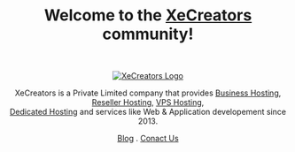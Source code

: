 <h1 align="center">Welcome to the <a href="https://www.xecreators.pk/">XeCreators</a> community!</h1><br>

<p align="center">
  <a href="https://www.xecreators.pk/">
    <img src="https://www.xecreators.pk/wp-content/uploads/2021/05/logo.png" alt="XeCreators Logo">
  </a>
</p>

<p align="center">
  XeCreators is a Private Limited company that provides <a href="https://www.xecreators.pk/web-hosting/" target="_blank">Business Hosting</a>, <a href="https://www.xecreators.pk/reseller-hosting/" target="_blank">Reseller Hosting</a>, <a href="https://www.xecreators.pk/vps-hosting/" target="_blank">VPS Hosting</a>,<br>
  <a href="https://www.xecreators.pk/dedicated-hosting/" target="_blank">Dedicated Hosting</a> and services like Web & Application developement since 2013.
</p>

<p align="center">
  <a href="https://www.xecreators.pk/blog/">Blog</a>
  .
  <a href="https://www.xecreators.pk/contact-us/">Conact Us</a>
</p>

<!--
**This** is a ✨ _special_ ✨ repository because its `README.md` (this file) appears on your GitHub profile.

Here are some ideas to get you started:

- 🔭 I’m currently working on ...
- 🌱 I’m currently learning ...
- 👯 I’m looking to collaborate on ...
- 🤔 I’m looking for help with ...
- 💬 Ask me about ...
- 📫 How to reach me: ...
- 😄 Pronouns: ...
- ⚡ Fun fact: ...
-->
